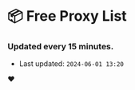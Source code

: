 # :package: Free Proxy List
### Updated every 15 minutes.

- Last updated: `2024-06-01 13:20`

:heart:
